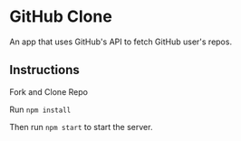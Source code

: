 # GitHub Clone

An app that uses GitHub's API to fetch GitHub user's repos.

## Instructions

Fork and Clone Repo

Run `npm install` 

Then run `npm start` to start the server.
